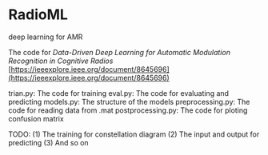 # RadioML
deep learning for AMR

The code for *Data-Driven Deep Learning for Automatic Modulation Recognition in Cognitive Radios* 
[https://ieeexplore.ieee.org/document/8645696](https://ieeexplore.ieee.org/document/8645696)

trian.py:           The code for training
eval.py:            The code for evaluating and predicting
models.py:          The structure of the models
preprocessing.py:   The code for reading data from .mat
postprocessing.py:  The code for ploting confusion matrix


TODO:
(1) The training for constellation diagram
(2) The input and output for predicting
(3) And so on
